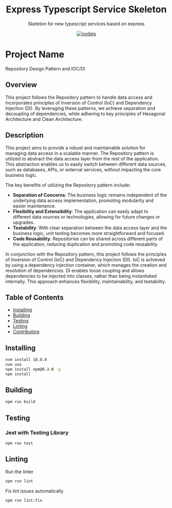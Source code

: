 <h1 align="center">Express Typescript Service Skeleton</h1>

<p align="center">
  Skeleton for new typescript services based on express
</p>

<p align="center">
    <a href="https://github.com/AlbertHernandez/express-typescript-service-skeleton/actions/workflows/nodejs.yml?branch=main"><img src="https://github.com/AlbertHernandez/express-typescript-service-skeleton/actions/workflows/nodejs.yml/badge.svg?branch=main" alt="nodejs"/></a>
</p>


# Project Name

Repository Design Pattern and IOC/DI

## Overview

This project follows the Repository pattern to handle data access and incorporates principles of Inversion of Control (IoC) and Dependency Injection (DI). By leveraging these patterns, we achieve separation and decoupling of dependencies, while adhering to key principles of Hexagonal Architecture and Clean Architecture.

## Description

This project aims to provide a robust and maintainable solution for managing data access in a scalable manner. The Repository pattern is utilized to abstract the data access layer from the rest of the application. This abstraction enables us to easily switch between different data sources, such as databases, APIs, or external services, without impacting the core business logic.

The key benefits of utilizing the Repository pattern include:

- **Separation of Concerns**: The business logic remains independent of the underlying data access implementation, promoting modularity and easier maintenance.
- **Flexibility and Extensibility**: The application can easily adapt to different data sources or technologies, allowing for future changes or upgrades.
- **Testability**: With clear separation between the data access layer and the business logic, unit testing becomes more straightforward and focused.
- **Code Reusability**: Repositories can be shared across different parts of the application, reducing duplication and promoting code reusability.

In conjunction with the Repository pattern, this project follows the principles of Inversion of Control (IoC) and Dependency Injection (DI). IoC is achieved by using a dependency injection container, which manages the creation and resolution of dependencies. DI enables loose coupling and allows dependencies to be injected into classes, rather than being instantiated internally. This approach enhances flexibility, maintainability, and testability.

## Table of Contents

- [Installing](#installing)
- [Building](#building)
- [Testing](#testing)
- [Linting](#linting)
- [Contributing](#contributing)

## Installing

```bash
nvm install 18.0.0
nvm use
npm install npm@8.3.0 -g
npm install
```

## Building

```bash
npm run build
```

## Testing

### Jest with Testing Library

```bash
npm run test
```

## Linting

Run the linter

```bash
npm run lint
```

Fix lint issues automatically

```bash
npm run lint:fix
```
